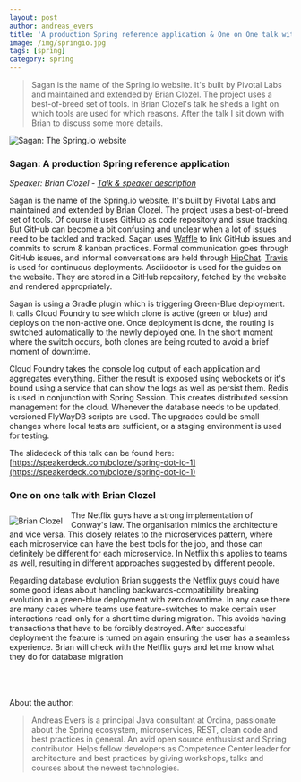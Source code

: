 ```yaml
---
layout: post
author: andreas_evers
title: 'A production Spring reference application & One on One talk with Brian Clozel'
image: /img/springio.jpg
tags: [spring]
category: spring
---
```


>Sagan is the name of the Spring.io website. It's built by Pivotal Labs and maintained and extended by Brian Clozel. The project uses a best-of-breed set of tools. In Brian Clozel's talk he sheds a light on which tools are used for which reasons. After the talk I sit down with Brian to discuss some more details.

<img alt="Sagan: The Spring.io website" src="https://www.ordina.be/~/media/images/ordinabe/blogs/sagan.png" style="max-width:100%; max-height:100%;">

### Sagan: A production Spring reference application

*Speaker: Brian Clozel - [Talk & speaker description](http://www.springio.net/inside-spring-io-a-production-spring-reference-application/)*

Sagan is the name of the Spring.io website. It's built by Pivotal Labs and maintained and extended by Brian Clozel. The project uses a best-of-breed set of tools. Of course it uses GitHub as code repository and issue tracking. But GitHub can become a bit confusing and unclear when a lot of issues need to be tackled and tracked. Sagan uses [Waffle](https://waffle.io/) to link GitHub issues and commits to scrum & kanban practices. Formal communication goes through GitHub issues, and informal conversations are held through [HipChat](http://www.hipchat.com/). [Travis](https://travis-ci.org/) is used for continuous deployments. Asciidoctor is used for the guides on the website. They are stored in a GitHub repository, fetched by the website and rendered appropriately.  

Sagan is using a Gradle plugin which is triggering Green-Blue deployment. It calls Cloud Foundry to see which clone is active (green or blue) and deploys on the non-active one. Once deployment is done, the routing is switched automatically to the newly deployed one. In the short moment where the switch occurs, both clones are being routed to avoid a brief moment of downtime.

Cloud Foundry takes the console log output of each application and aggregates everything. Either the result is exposed using webockets or it's bound using a service that can show the logs as well as persist them. 
Redis is used in conjunction with Spring Session. This creates distributed session management for the cloud. 
Whenever the database needs to be updated, versioned FlyWayDB scripts are used. The upgrades could be small changes where local tests are sufficient, or a staging environment is used for testing.  

The slidedeck of this talk can be found here: [https://speakerdeck.com/bclozel/spring-dot-io-1](https://speakerdeck.com/bclozel/spring-dot-io-1)

### One on one talk with Brian Clozel

<img style="float: left; margin: 10px 15px 5px 0" alt="Brian Clozel" src="https://www.ordina.be/~/media/images/ordinabe/blogs/andreas6.jpg?la=nl-nl"/>The Netflix guys have a strong implementation of Conway's law. The organisation mimics the architecture and vice versa. This closely relates to the microservices pattern, where each microservice can have the best tools for the job, and those can definitely be different for each microservice. In Netflix this applies to teams as well, resulting in different approaches suggested by different people. 

Regarding database evolution Brian suggests the Netflix guys could have some good ideas about handling backwards-compatibility breaking evolution in a green-blue deployment with zero downtime. In any case there are many cases where teams use feature-switches to make certain user interactions read-only for a short time during migration. This avoids having transactions that have to be forcibly destroyed. After successful deployment the feature is turned on again ensuring the user has a seamless experience.
Brian will check with the Netflix guys and let me know what they do for database migration

<br/>
<br/>
<br/>
About the author:

> Andreas Evers is a principal Java consultant at Ordina, passionate
> about the Spring ecosystem, microservices, REST, clean code and best
> practices in general. An avid open source enthusiast and Spring
> contributor. Helps fellow developers as Competence Center leader for
> architecture and best practices by giving workshops, talks and courses
> about the newest technologies.
